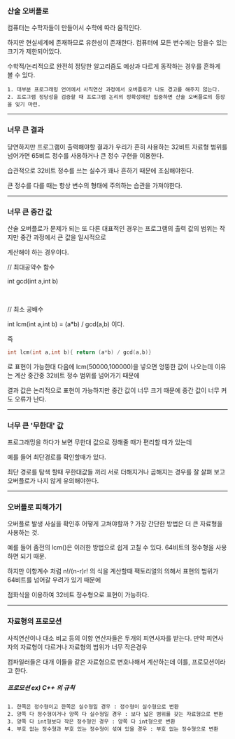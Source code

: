 ### 산술 오버플로

컴퓨터는 수학자들이 만들어서 수학에 따라 움직인다.

하지만 현실세계에 존재하므로 유한성이 존재한다. 컴퓨터에 모든 변수에는 담을수 있는 크기가 제한되어있다.

수학적/논리적으로 완전히 정당한 알고리즘도 예상과 다르게 동작하는 경우를 흔하게 볼 수 있다.

    1. 대부분 프로그래밍 언어에서 사칙연산 과정에서 오버플로가 나도 경고를 해주지 않는다.
    2. 프로그램 정당성을 검증할 때 프로그램 논리의 정확성에만 집중하면 산술 오버플로의 등장을 잊기 마련.

---------------------------------------

### 너무 큰 결과

당연하지만 프로그램이 출력해야할 결과가 우리가 흔히 사용하는 32비트 자료형 범위를 넘어가면 65비트 정수를 사용하거나 큰 정수 구현을 이용한다.

습관적으로 32비트 정수를 쓰는 실수가 꽤나 흔하기 때문에 조심해야한다.

큰 정수를 다를 때는 항상 변수의 형태에 주의하는 습관을 가져야한다.

----------------------------------------

### 너무 큰 중간 값

산술 오버플로가 문제가 되는 또 다른 대표적인 경우는 프로그램의 출력 값의 범위는 작지만 중간 과정에서 큰 값을 일시적으로

계산해야 하는 경우이다. 

// 최대공약수 함수

int gcd(int a,int b) 

<br>

// 최소 공배수

int lcm(int a,int b)  = (a*b) / gcd(a,b) 이다.

즉 

```C++
int lcm(int a,int b){ return (a*b) / gcd(a,b)}
```
로 표현이 가능한대 다음에 lcm(50000,100000)을 넣으면 엉뚱한 값이 나오는데 이유는 계산 중간중 32비트 정수 범위를 넘어가기 때문에

결과 값은 논리적으로 표현이 가능하지만 중간 값이 너무 크기 때문에 중간 값이 너무 커도 오류가 난다.

--------------------------------

### 너무 큰 '무한대' 값

프로그래밍을 하다가 보면 무한대 값으로 정해줄 때가 편리할 때가 있는데

예를 들어 최단경로를 확인할때가 있다.

최단 경로를 탐색 할때 무한대값들 끼리 서로 더해지거나 곱해지는 경우를  잘 살펴 보고 오버플로가 나지 않게 유의해야한다.

------------------------------------

### 오버플로 피해가기

오버플로 발생 사실을 확인후 어떻게 고쳐야할까 ? 가장 간단한 방법은 더 큰 자료형을 사용하는 것.

예를 들어 좀전의 lcm()은 이러한 방법으로 쉽게 고칠 수 있다. 64비트의 정수형을 사용하면 되기 때문.

하지만 이항계수 처럼 n!/(n-r)r! 의 식을 계산할때 팩토리얼의 의해서 표현의 범위가 64비트를 넘어갈 우려가 있기 때문에

점화식을 이용하여 32비트 정수형으로 표현이 가능하다.

---------------------------------

### 자료형의 프로모션

사칙연산이나 대소 비교 등의 이항 연산자들은 두개의 피연사자를 받는다. 만약 피연사자의 자료형이 다르거나 자료형의 범위가 너무 작은경우

컴파일러들은 대개 이들을 같은 자료형으로 변호나해서 계산하는데 이를, 프로모션이라고 한다.

##### 프로모션 ex) C++ 의 규칙
    1. 한쪽은 정수형이고 한쪽은 실수형일 경우 : 정수형이 실수형으로 변환
    2. 양쪽 다 정수형이거나 양쪽 다 실수형일 경우 : 보다 넓은 범위를 갖는 자료형으로 변환
    3. 양쪽 다 int형보다 작은 정수형인 경우 : 양쪽 다 int형으로 변환
    4. 부호 없는 정수형과 부호 있는 정수형이 섞여 있을 경우 : 부호 없는 정수형으로 변환
    
